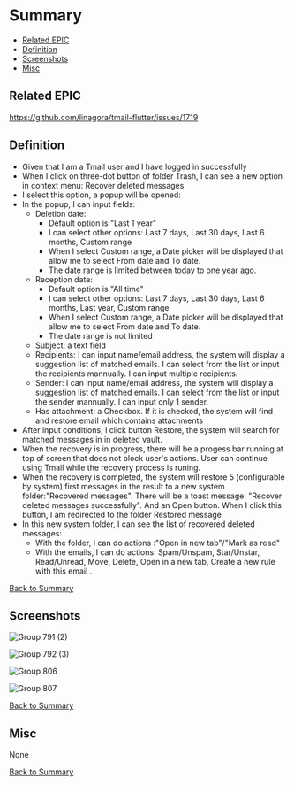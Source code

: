 # Summary

* [Related EPIC](#related-epic)
* [Definition](#definition)
* [Screenshots](#screenshots)
* [Misc](#misc)

## Related EPIC
https://github.com/linagora/tmail-flutter/issues/1719

## Definition

- Given that I am a Tmail user and I have logged in successfully
- When I click on three-dot button of folder Trash, I can see a new option in context menu: Recover deleted messages 
- I select this option, a popup will be opened:
- In the popup, I can input fields:
   - Deletion date: 
      + Default option is "Last 1 year"
      + I can select other options: Last 7 days, Last 30 days, Last 6 months, Custom range 
      + When I select Custom range, a Date picker will be displayed that allow me to select From date and To date.
      + The date range is limited between today to one year ago. 
   - Reception date: 
      + Default option is "All time"
      + I can select other options: Last 7 days, Last 30 days, Last 6 months, Last year, Custom range 
      + When I select Custom range, a Date picker will be displayed that allow me to select From date and To date.
      + The date range is not limited 
   - Subject: a text field 
   - Recipients: I can input name/email address, the system will display a suggestion list of matched emails. I can select from the list or input the recipients mannually. I can input multiple recipients.
   - Sender:  I can input name/email address, the system will display a suggestion list of matched emails. I can select from the list or input the sender mannually. I can input only 1 sender.
   - Has attachment: a Checkbox. If it is checked, the system will find and restore email which contains attachments
- After input conditions, I click button Restore, the system will search for matched messages in in deleted vault. 
- When the recovery is in progress, there will be a progess bar running at top of screen that does not block user's actions. User can continue using Tmail while the recovery process is runing. 
- When the recovery is completed, the system will restore 5 (configurable by system) first messages in the result to a new system folder:"Recovered messages". There will be a toast message: "Recover deleted messages successfully". And an Open button. When I click this button, I am redirected to the folder Restored message 
- In this new system folder, I can see the list of recovered deleted messages:
   - With the folder, I can do actions :"Open in new tab"/"Mark as read"
   - With the emails, I can do actions: Spam/Unspam, Star/Unstar, Read/Unread, Move, Delete, Open in a new tab, Create a new rule with this email .

[Back to Summary](#summary)

## Screenshots

![Group 791 (2)](https://github.com/linagora/tmail-flutter/assets/68209176/20d9de2c-e183-4fe4-89b6-1adacedd2cc4)

![Group 792 (3)](https://github.com/linagora/tmail-flutter/assets/68209176/d8d3cd22-5392-49fa-8b8c-249d782f2d6c)

![Group 806](https://github.com/linagora/tmail-flutter/assets/68209176/f5b0b8fd-db61-44c8-a523-aa96200417f1)

![Group 807](https://github.com/linagora/tmail-flutter/assets/68209176/d7a65e38-e399-4719-a97d-6eee4a972ad3)


[Back to Summary](#summary)

## Misc

None

[Back to Summary](#summary)
